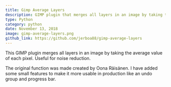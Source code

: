 ```yaml
---
title: Gimp Average Layers
description: GIMP plugin that merges all layers in an image by taking the average value of each pixel. Useful for noise reduction.
type: Python
category: python
date: November 13, 2018
image: gimp-average-layers.png
github_link: https://github.com/jerboa88/gimp-average-layers
---
```

This GIMP plugin merges all layers in an image by taking the average value of each pixel. Useful for noise reduction.

The original function was made created by Oona Räisänen. I have added some small features to make it more usable in production like an undo group and progress bar.

